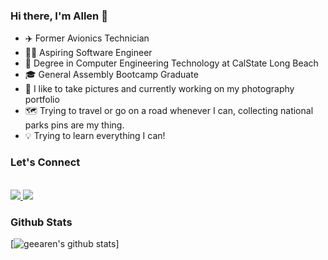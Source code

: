 ### Hi there, I'm Allen 👋

- ✈️ Former Avionics Technician
- 👨‍💻 Aspiring Software Engineer
- 📜 Degree in Computer Engineering Technology at CalState Long Beach
- 🎓 General Assembly Bootcamp Graduate
- 📸 I like to take pictures and currently working on my photography portfolio
- 🗺️ Trying to travel or go on a road whenever I can, collecting national parks pins are my thing.
- 💡 Trying to learn everything I can!

### Let's Connect
<br>
<a href="https://www.linkedin.com/in/allen-gee/"><img src="https://img.shields.io/badge/LinkedIn-0077B5?style=for-the-badge&logo=linkedin&logoColor=white"/> </a>
<a href="mailto:allengonzales018@gmail.com"><img src="https://img.shields.io/badge/Gmail-D14836?style=for-the-badge&logo=gmail&logoColor=white"/> </a>

### Github Stats
[![geearen's github stats](https://github-readme-stats.vercel.app/api?username=geearen&show_icons=true&theme=white)]
<!--

**geearen/geearen** is a ✨ _special_ ✨ repository because its `README.md` (this file) appears on your GitHub profile.

Here are some ideas to get you started:

- 🔭 I’m currently working on ...
- 🌱 I’m currently learning ...
- 👯 I’m looking to collaborate on ...
- 🤔 I’m looking for help with ...
- 💬 Ask me about ...
- 📫 How to reach me: ...
- 😄 Pronouns: ...
- ⚡ Fun fact: ...
-->
